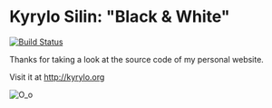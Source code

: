 Kyrylo Silin: "Black & White"
=============================

[![Build Status](https://travis-ci.org/kyrylo/kyrylo.org.svg?branch=master)](https://travis-ci.org/kyrylo/kyrylo.org)

Thanks for taking a look at the source code of my personal website.

Visit it at http://kyrylo.org

![O_o](http://i.imgur.com/qBwdkKm.gif)

